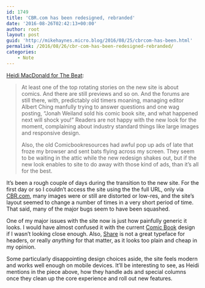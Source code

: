 ```yaml
---
id: 1749
title: 'CBR.com has been redesigned, rebranded'
date: '2016-08-26T02:42:13+00:00'
author: root
layout: post
guid: 'http://mikehaynes.micro.blog/2016/08/25/cbrcom-has-been.html'
permalink: /2016/08/26/cbr-com-has-been-redesigned-rebranded/
categories:
    - Note
---
```


[Heidi MacDonald for The Beat](https://www.comicsbeat.com/cbr-com-has-new-design-rebrand-no-blogs/):

> At least one of the top rotating stories on the new site is about comics. And there are still previews and so on. And the forums are still there, with, predictably old timers moaning, managing editor Albert Ching manfully trying to answer questions and one wag posting, “Jonah Weiland sold his comic book site, and what happened next will shock you!” Readers are not happy with the new look for the moment, complaining about industry standard things like large images and responsive design.
> 
>  Also, the old Comicbookresources had awful pop up ads of late that froze my browser and sent bats flying across my screen. They seem to be waiting in the attic while the new redesign shakes out, but if the new look enables to site to do away with those kind of ads, than it’s all for the best.

It’s been a rough couple of days during the transition to the new site. For the first day or so I couldn’t access the site using the the full URL, only via [CBR.com](http://CBR.com), many images were or still are distorted or low-res, and the site’s layout seemed to change a number of times in a very short period of time. That said, many of the major bugs seem to have been squashed.

One of my major issues with the site now is just how painfully generic it looks. I would have almost confused it with the current [Comic Book](http://comicbook.com) design if I wasn’t looking close enough. Also, [Share](http://www.dafont.com/share-regular.font) is not a great typeface for headers, or really *anything* for that matter, as it looks too plain and cheap in my opinion.

Some particularly disappointing design choices aside, the site feels modern and works well enough on mobile devices. It’ll be interesting to see, as Heidi mentions in the piece above, how they handle ads and special columns once they clean up the core experience and roll out new features.